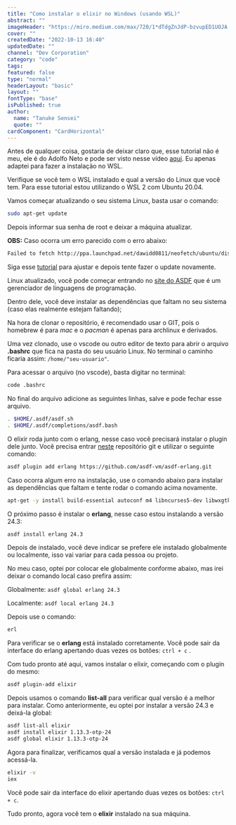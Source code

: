 ```yaml
---
title: "Como instalar o elixir no Windows (usando WSL)"
abstract: ""
imageHeader: "https://miro.medium.com/max/720/1*dTdgZnJdP-bzvupED1UOJA.png"
cover: ""
createdDate: "2022-10-13 16:40"
updatedDate: ""
channel: "Dev Corporation"
category: "code"
tags:
featured: false
type: "normal"
headerLayout: "basic"
layout: ""
fontType: "base"
isPublished: true
author:
  name: "Tanuke Sensei"
  quote: ""
cardComponent: "CardHorizontal"
---
```


Antes de qualquer coisa, gostaria de deixar claro que, esse tutorial não é meu, ele é do Adolfo Neto e pode ser visto nesse vídeo [aqui](https://www.youtube.com/watch?v=PKB6L7zgUjE). Eu apenas adaptei para fazer a instalação no WSL.

Verifique se você tem o WSL instalado e qual a versão do Linux que você tem. Para esse tutorial estou utilizando o WSL 2 com Ubuntu 20.04.

Vamos começar atualizando o seu sistema Linux, basta usar o comando:

```bash
sudo apt-get update
```

Depois informar sua senha de root e deixar a máquina atualizar.

**OBS:** Caso ocorra um erro parecido com o erro abaixo:

```bash
Failed to fetch http://ppa.launchpad.net/dawidd0811/neofetch/ubuntu/dists/focal/InRelease 403 Forbidden
```

Siga esse [tutorial](https://dev.to/deepika_banoth/how-i-solved-failed-to-fetch-http-ppa-launchpad-net-403-forbidden-2544) para ajustar e depois tente fazer o update novamente.

Linux atualizado, você pode começar entrando no [site do ASDF](https://asdf-vm.com/guide/getting-started.html) que é um gerenciador de linguagens de programação.

Dentro dele, você deve instalar as dependências que faltam no seu sistema (caso elas realmente estejam faltando);

Na hora de clonar o repositório, é recomendado usar o GIT, pois o homebrew é para _mac_ e o _pacman_ é apenas para archlinux e derivados.

Uma vez clonado, use o vscode ou outro editor de texto para abrir o arquivo **.bashrc** que fica na pasta do seu usuário Linux. No terminal o caminho ficaria assim: `/home/"seu-usuario"`.

Para acessar o arquivo (no vscode), basta digitar no terminal:

```bash
code .bashrc
```

No final do arquivo adicione as seguintes linhas, salve e pode fechar esse arquivo.

```bash
. $HOME/.asdf/asdf.sh
. $HOME/.asdf/completions/asdf.bash
```

O elixir roda junto com o erlang, nesse caso você precisará instalar o plugin dele junto. Você precisa entrar [neste](https://github.com/asdf-vm/asdf-erlang) repositório git e utilizar o seguinte comando:

```bash
asdf plugin add erlang https://github.com/asdf-vm/asdf-erlang.git
```

Caso ocorra algum erro na instalação, use o comando abaixo para instalar as dependências que faltam e tente rodar o comando acima novamente.

```bash
apt-get -y install build-essential autoconf m4 libncurses5-dev libwxgtk3.0-gtk3-dev libwxgtk-webview3.0-gtk3-dev libgl1-mesa-dev libglu1-mesa-dev libpng-dev libssh-dev unixodbc-dev xsltproc fop libxml2-utils libncurses-dev openjdk-11-jdk
```

O próximo passo é instalar o **erlang**, nesse caso estou instalando a versão 24.3:

```bash
asdf install erlang 24.3
```

Depois de instalado, você deve indicar se prefere ele instalado globalmente ou localmente, isso vai variar para cada pessoa ou projeto.

No meu caso, optei por colocar ele globalmente conforme abaixo, mas irei deixar o comando local caso prefira assim:

Globalmente: `asdf global erlang 24.3`

Localmente: `asdf local erlang 24.3`

Depois use o comando:

```bash
erl
```

Para verificar se o **erlang** está instalado corretamente. Você pode sair da interface do erlang apertando duas vezes os botões: `ctrl + c` .

Com tudo pronto até aqui, vamos instalar o elixir, começando com o plugin do mesmo:

```bash
asdf plugin-add elixir
```

Depois usamos o comando **list-all** para verificar qual versão é a melhor para instalar. Como anteriormente, eu optei por instalar a versão 24.3 e deixá-la global:

```bash
asdf list-all elixir
asdf install elixir 1.13.3-otp-24
asdf global elixir 1.13.3-otp-24
```

Agora para finalizar, verificamos qual a versão instalada e já podemos acessá-la.

```bash
elixir -v
iex
```

Você pode sair da interface do elixir apertando duas vezes os botões: `ctrl + c`.

Tudo pronto, agora você tem o **elixir** instalado na sua máquina.
